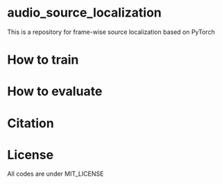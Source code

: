 # audio_source_localization
This is a repository for frame-wise source localization based on PyTorch

# How to train


# How to evaluate


# Citation

# License
All codes are under MIT_LICENSE
